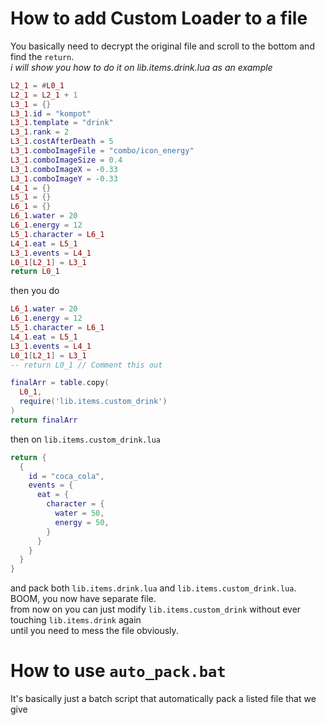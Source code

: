 # How to add Custom Loader to a file
You basically need to decrypt the original file and scroll to the bottom and find the `return`.<br>
_i will show you how to do it on lib.items.drink.lua as an example_
```lua
L2_1 = #L0_1
L2_1 = L2_1 + 1
L3_1 = {}
L3_1.id = "kompot"
L3_1.template = "drink"
L3_1.rank = 2
L3_1.costAfterDeath = 5
L3_1.comboImageFile = "combo/icon_energy"
L3_1.comboImageSize = 0.4
L3_1.comboImageX = -0.33
L3_1.comboImageY = -0.33
L4_1 = {}
L5_1 = {}
L6_1 = {}
L6_1.water = 20
L6_1.energy = 12
L5_1.character = L6_1
L4_1.eat = L5_1
L3_1.events = L4_1
L0_1[L2_1] = L3_1
return L0_1
```
then you do 
```lua
L6_1.water = 20
L6_1.energy = 12
L5_1.character = L6_1
L4_1.eat = L5_1
L3_1.events = L4_1
L0_1[L2_1] = L3_1
-- return L0_1 // Comment this out

finalArr = table.copy(
  L0_1,
  require('lib.items.custom_drink')
)
return finalArr
```
then on `lib.items.custom_drink.lua`
```lua
return {
  {
    id = "coca_cola",
    events = {
      eat = {
        character = {
          water = 50,
          energy = 50,
        }
      }
    }
  }
}
```
and pack both `lib.items.drink.lua` and `lib.items.custom_drink.lua`.<br>
BOOM, you now have separate file. <br>
from now on you can just modify `lib.items.custom_drink` without ever touching `lib.items.drink` again<br>
until you need to mess the file obviously.

# How to use `auto_pack.bat`
It's basically just a batch script that automatically pack a listed file that we give
```cmd



```

